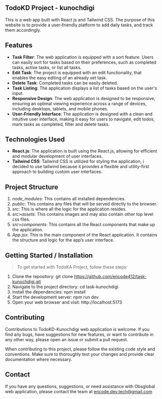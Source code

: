 ## TodoKD Project - kunochdigi
This is a web app built with React js and Tailwind CSS. The purpose of this website is to provide a user-friendly platform to add daily tasks, and track them accordingly.

## Features
* **Task Filter**: The web application is equipped with a sort feature. Users can easily sort for tasks based on their preferences, such as completed tasks, active tasks, or list all tasks.
* **Edit Task**: The project is equipped with an edit functionality, that enables the easy editing of an already set task.
* **Delete Task**: Completed tasks can be easily deleted.
* **Task Listing**:  The application displays a list of tasks based on the user's input.
* **Responsive Design**: The web application is designed to be responsive, ensuring an optimal viewing experience across a range of devices, including desktops, tablets, and mobile phones.
* **User-Friendly Interface**: The application is designed with a clean and intuitive user interface, making it easy for users to navigate, edit todos, mark tasks as completed, filter and delete tasks.

## Technologies Used
* **React.js**: The application is built using the React.js, allowing for efficient and modular development of user interfaces.
* **Tailwind CSS**: Tailwind CSS is utilized for styling the application, i decided to use tailwind because it provides a flexible and utility-first approach to building custom user interfaces.

## Project Structure
1. *node_modules*: This contains all installed dependencies.
2. *public*: This contains any files that will be served directly to the browser.
3. *src*: This is where all the logic for the application resides.
4. *src>assets*: This contains images and may also contain other top level css files.
5. *src>components*: This contains all the React components that make up the application.
6. *App.jsx*: This is the main component of the React application. It contains the structure and logic for the app’s user interface.

## Getting Started / Installation
> To get started with TodoKA Project, follow these steps:
1. Clone the repository: git clone <https://github.com/encode412/task-kunochdigi.git>
2. Navigate to the project directory: cd task-kunochdigi
3. Install the dependencies: npm install
4. Start the development server: npm run dev
5. Open your web browser and visit: http://localhost:5173

## Contributing
Contributions to TodoKD-Kunochdigi web application is welcome. If you find any bugs, have suggestions for new features, or want to contribute in any other way, please open an issue or submit a pull request.

When contributing to this project, please follow the existing code style and conventions. Make sure to thoroughly test your changes and provide clear documentation where necessary.

## Contact
If you have any questions, suggestions, or need assistance with Obsglobal web application, please contact the team at <encode.dev.tech@gmail.com>
